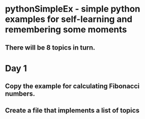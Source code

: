 # pythonSimpleEx - simple python examples for self-learning and remembering some moments

## There will be 8 topics in turn.

# Day 1

## Copy the example for calculating Fibonacci numbers.
## Create a file that implements a list of topics
